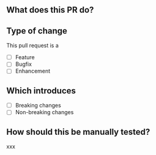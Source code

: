## What does this PR do?

## Type of change

This pull request is a

- [ ] Feature
- [ ] Bugfix
- [ ] Enhancement

## Which introduces

- [ ] Breaking changes
- [ ] Non-breaking changes

## How should this be manually tested?

xxx
